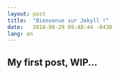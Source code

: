 ```yaml
---
layout: post
title:  "Bienvenue sur Jekyll !"
date:   2018-08-29 09:48:44 -0430
lang: en
---
```

## My first post, WIP...

